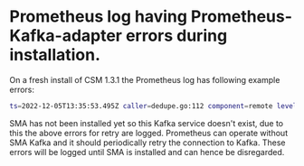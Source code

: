 # Prometheus log having Prometheus-Kafka-adapter errors during installation.

On a fresh install of CSM 1.3.1 the Prometheus log has following example errors:

```bash
ts=2022-12-05T13:35:53.495Z caller=dedupe.go:112 component=remote level=warn remote_name=2eb187 url=http://prometheus-kafka-adapter.sma.svc.cluster.local:80/receive msg="Failed to send batch, retrying" err="Post \"http://prometheus-kafka-adapter.sma.svc.cluster.local:80/receive\": dial tcp: lookup prometheus-kafka-adapter.sma.svc.cluster.local on 10.16.0.10:53: no such host"
```

SMA has not been installed yet so this Kafka service doesn't exist, due to this the above errors for retry are logged. Prometheus can operate without SMA Kafka and it should periodically retry the connection to Kafka. These errors will be logged until SMA is installed and can hence be disregarded.
